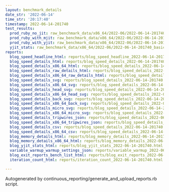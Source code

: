 ```yaml
---
layout: benchmark_details
date_str: '2022-06-14'
time_str: '20:17:40'
timestamp: 2022-06-14-201740
test_results:
  prod_ruby_no_jit: raw_benchmark_data/x86_64/2022-06/2022-06-14-201740_basic_benchmark_prod_ruby_no_jit.json
  prod_ruby_with_mjit: raw_benchmark_data/x86_64/2022-06/2022-06-14-201740_basic_benchmark_prod_ruby_with_mjit.json
  prod_ruby_with_yjit: raw_benchmark_data/x86_64/2022-06/2022-06-14-201740_basic_benchmark_prod_ruby_with_yjit.json
  yjit_stats: raw_benchmark_data/x86_64/2022-06/2022-06-14-201740_basic_benchmark_yjit_stats.json
reports:
  blog_speed_headline_html: reports/blog_speed_headline_2022-06-14-201740.html
  blog_speed_details_html: reports/blog_speed_details_2022-06-14-201740.html
  blog_speed_details_x86_64_html: reports/blog_speed_details_2022-06-14-201740.x86_64.html
  blog_speed_details_raw_details_html: reports/blog_speed_details_2022-06-14-201740.raw_details.html
  blog_speed_details_x86_64_raw_details_html: reports/blog_speed_details_2022-06-14-201740.x86_64.raw_details.html
  blog_speed_details_svg: reports/blog_speed_details_2022-06-14-201740.svg
  blog_speed_details_x86_64_svg: reports/blog_speed_details_2022-06-14-201740.x86_64.svg
  blog_speed_details_head_svg: reports/blog_speed_details_2022-06-14-201740.head.svg
  blog_speed_details_x86_64_head_svg: reports/blog_speed_details_2022-06-14-201740.x86_64.head.svg
  blog_speed_details_back_svg: reports/blog_speed_details_2022-06-14-201740.back.svg
  blog_speed_details_x86_64_back_svg: reports/blog_speed_details_2022-06-14-201740.x86_64.back.svg
  blog_speed_details_micro_svg: reports/blog_speed_details_2022-06-14-201740.micro.svg
  blog_speed_details_x86_64_micro_svg: reports/blog_speed_details_2022-06-14-201740.x86_64.micro.svg
  blog_speed_details_tripwires_json: reports/blog_speed_details_2022-06-14-201740.tripwires.json
  blog_speed_details_x86_64_tripwires_json: reports/blog_speed_details_2022-06-14-201740.x86_64.tripwires.json
  blog_speed_details_csv: reports/blog_speed_details_2022-06-14-201740.csv
  blog_speed_details_x86_64_csv: reports/blog_speed_details_2022-06-14-201740.x86_64.csv
  blog_memory_details_html: reports/blog_memory_details_2022-06-14-201740.html
  blog_memory_details_x86_64_html: reports/blog_memory_details_2022-06-14-201740.x86_64.html
  blog_yjit_stats_html: reports/blog_yjit_stats_2022-06-14-201740.html
  variable_warmup_warmup_settings_json: reports/variable_warmup_2022-06-14-201740.warmup_settings.json
  blog_exit_reports_bench_list_html: reports/blog_exit_reports_2022-06-14-201740.bench_list.html
  iteration_count_html: reports/iteration_count_2022-06-14-201740.html

---
```

Autogenerated by continuous_reporting/generate_and_upload_reports.rb script.

